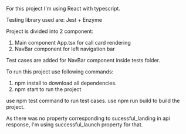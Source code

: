 For this project I'm using React with typescript.

Testing library used are:
Jest + Enzyme

Project is divided into 2 component:
1. Main component App.tsx for call card rendering
2. NavBar component for left navigation bar

Test cases are added for NavBar component inside tests folder.

To run this project use following commands:
1. npm install to download all dependencies.
2. npm start to run the project

use npm test command to run test cases.
use npm run build to build the project.

As there was no property corresponding to sucessful_landing in api response, I'm using successful_launch property for that.



